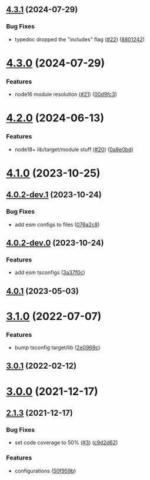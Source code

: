 ## [4.3.1](https://github.com/forcedotcom/dev-config/compare/4.3.0...4.3.1) (2024-07-29)


### Bug Fixes

* typedoc dropped the "includes" flag ([#22](https://github.com/forcedotcom/dev-config/issues/22)) ([8801242](https://github.com/forcedotcom/dev-config/commit/8801242c5263fac247cbb5bcbf747a38dcba6b4d))



# [4.3.0](https://github.com/forcedotcom/dev-config/compare/4.2.0...4.3.0) (2024-07-29)


### Features

* node16 module resolution ([#21](https://github.com/forcedotcom/dev-config/issues/21)) ([00d9fc3](https://github.com/forcedotcom/dev-config/commit/00d9fc34294cab88c018cdd0936f28fa61019016))



# [4.2.0](https://github.com/forcedotcom/dev-config/compare/4.1.0...4.2.0) (2024-06-13)


### Features

* node18+ lib/target/module stuff ([#20](https://github.com/forcedotcom/dev-config/issues/20)) ([0a8e0bd](https://github.com/forcedotcom/dev-config/commit/0a8e0bdab214ad53faf47e7539cdd76829c48704))



# [4.1.0](https://github.com/forcedotcom/dev-config/compare/4.0.2-dev.1...4.1.0) (2023-10-25)



## [4.0.2-dev.1](https://github.com/forcedotcom/dev-config/compare/4.0.2-dev.0...4.0.2-dev.1) (2023-10-24)


### Bug Fixes

* add esm configs to files ([076a2c8](https://github.com/forcedotcom/dev-config/commit/076a2c8062d5a577aedde21e536a3d4382312ce9))



## [4.0.2-dev.0](https://github.com/forcedotcom/dev-config/compare/4.0.1...4.0.2-dev.0) (2023-10-24)


### Features

* add esm tsconfigs ([3a37f0c](https://github.com/forcedotcom/dev-config/commit/3a37f0ca6bc81580c5570307739db29315876a5d))



## [4.0.1](https://github.com/forcedotcom/dev-config/compare/v3.1.0...4.0.1) (2023-05-03)



# [3.1.0](https://github.com/forcedotcom/dev-config/compare/v3.0.1...v3.1.0) (2022-07-07)


### Features

* bump tsconfig target/lib ([2e0969c](https://github.com/forcedotcom/dev-config/commit/2e0969c72d1649bdedbc3fa9c64b6c5fbba7316a))



## [3.0.1](https://github.com/forcedotcom/dev-config/compare/v3.0.0...v3.0.1) (2022-02-12)



# [3.0.0](https://github.com/forcedotcom/dev-config/compare/v2.1.3...v3.0.0) (2021-12-17)



## [2.1.3](https://github.com/forcedotcom/dev-config/compare/50f959b2fe99508a8a0c8b460dc4bf2c22e6abe6...v2.1.3) (2021-12-17)


### Bug Fixes

* set code coverage to 50% ([#3](https://github.com/forcedotcom/dev-config/issues/3)) ([c9d2d62](https://github.com/forcedotcom/dev-config/commit/c9d2d6210dade817963e743648670c8d50ffb646))


### Features

* configurations ([50f959b](https://github.com/forcedotcom/dev-config/commit/50f959b2fe99508a8a0c8b460dc4bf2c22e6abe6))



